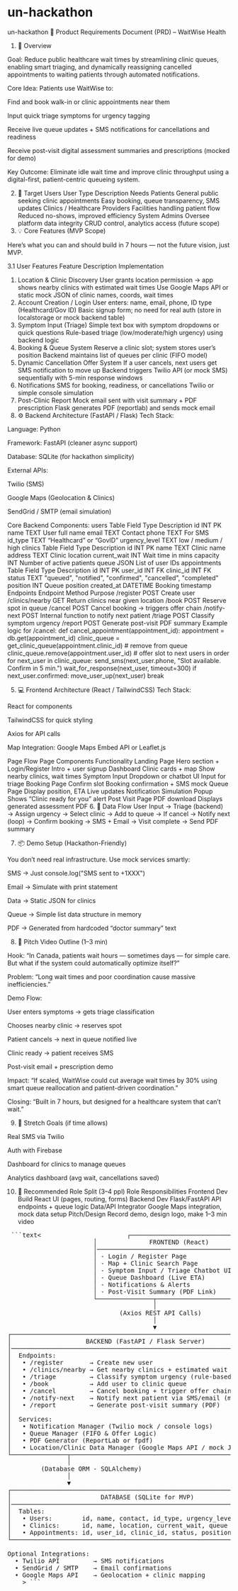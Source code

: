 # un-hackathon
un-hackathon
🧾 Product Requirements Document (PRD) – WaitWise Health
1. 🧠 Overview

Goal:
Reduce public healthcare wait times by streamlining clinic queues, enabling smart triaging, and dynamically reassigning cancelled appointments to waiting patients through automated notifications.

Core Idea:
Patients use WaitWise to:

Find and book walk-in or clinic appointments near them

Input quick triage symptoms for urgency tagging

Receive live queue updates + SMS notifications for cancellations and readiness

Receive post-visit digital assessment summaries and prescriptions (mocked for demo)

Key Outcome:
Eliminate idle wait time and improve clinic throughput using a digital-first, patient-centric queueing system.

2. 🎯 Target Users
User Type	Description	Needs
Patients	General public seeking clinic appointments	Easy booking, queue transparency, SMS updates
Clinics / Healthcare Providers	Facilities handling patient flow	Reduced no-shows, improved efficiency
System Admins	Oversee platform data integrity	CRUD control, analytics access (future scope)
3. 💡 Core Features (MVP Scope)

Here’s what you can and should build in 7 hours — not the future vision, just MVP.

3.1 User Features
Feature	Description	Implementation
1. Location & Clinic Discovery	User grants location permission → app shows nearby clinics with estimated wait times	Use Google Maps API or static mock JSON of clinic names, coords, wait times
2. Account Creation / Login	User enters: name, email, phone, ID type (Healthcard/Gov ID)	Basic signup form; no need for real auth (store in localstorage or mock backend table)
3. Symptom Input (Triage)	Simple text box with symptom dropdowns or quick questions	Rule-based triage (low/moderate/high urgency) using backend logic
4. Booking & Queue System	Reserve a clinic slot; system stores user’s position	Backend maintains list of queues per clinic (FIFO model)
5. Dynamic Cancellation Offer System	If a user cancels, next users get SMS notification to move up	Backend triggers Twilio API (or mock SMS) sequentially with 5-min response windows
6. Notifications	SMS for booking, readiness, or cancellations	Twilio or simple console simulation
7. Post-Clinic Report	Mock email sent with visit summary + PDF prescription	Flask generates PDF (reportlab) and sends mock email
4. ⚙️ Backend Architecture (FastAPI / Flask)
Tech Stack:

Language: Python

Framework: FastAPI (cleaner async support)

Database: SQLite (for hackathon simplicity)

External APIs:

Twilio (SMS)

Google Maps (Geolocation & Clinics)

SendGrid / SMTP (email simulation)

Core Backend Components:
users Table
Field	Type	Description
id	INT	PK
name	TEXT	User full name
email	TEXT	Contact
phone	TEXT	For SMS
id_type	TEXT	“Healthcard” or “GovID”
urgency_level	TEXT	low / medium / high
clinics Table
Field	Type	Description
id	INT	PK
name	TEXT	Clinic name
address	TEXT	Clinic location
current_wait	INT	Wait time in mins
capacity	INT	Number of active patients
queue	JSON	List of user IDs
appointments Table
Field	Type	Description
id	INT	PK
user_id	INT	FK
clinic_id	INT	FK
status	TEXT	"queued", "notified", "confirmed", "cancelled", "completed"
position	INT	Queue position
created_at	DATETIME	Booking timestamp
Endpoints
Endpoint	Method	Purpose
/register	POST	Create user
/clinics/nearby	GET	Return clinics near given location
/book	POST	Reserve spot in queue
/cancel	POST	Cancel booking → triggers offer chain
/notify-next	POST	Internal function to notify next patient
/triage	POST	Classify symptom urgency
/report	POST	Generate post-visit PDF summary
Example logic for /cancel:
def cancel_appointment(appointment_id):
    appointment = db.get(appointment_id)
    clinic_queue = get_clinic_queue(appointment.clinic_id)
    # remove from queue
    clinic_queue.remove(appointment.user_id)
    # offer slot to next users in order
    for next_user in clinic_queue:
        send_sms(next_user.phone, "Slot available. Confirm in 5 min.")
        wait_for_response(next_user, timeout=300)
        if next_user.confirmed:
            move_user_up(next_user)
            break

5. 💻 Frontend Architecture (React / TailwindCSS)
Tech Stack:

React for components

TailwindCSS for quick styling

Axios for API calls

Map Integration: Google Maps Embed API or Leaflet.js

Page Flow
Page	Components	Functionality
Landing Page	Hero section + Login/Register	Intro + user signup
Dashboard	Clinic cards + map	Show nearby clinics, wait times
Symptom Input	Dropdown or chatbot UI	Input for triage
Booking Page	Confirm slot	Booking confirmation + SMS mock
Queue Page	Display position, ETA	Live updates
Notification Simulation	Popup	Shows “Clinic ready for you” alert
Post Visit Page	PDF download	Displays generated assessment PDF
6. 🧩 Data Flow
User Input → Triage (backend) → Assign urgency
→ Select clinic → Add to queue
→ If cancel → Notify next (loop)
→ Confirm booking → SMS + Email
→ Visit complete → Send PDF summary

7. 📦 Demo Setup (Hackathon-Friendly)

You don’t need real infrastructure. Use mock services smartly:

SMS → Just console.log("SMS sent to +1XXX")

Email → Simulate with print statement

Data → Static JSON for clinics

Queue → Simple list data structure in memory

PDF → Generated from hardcoded “doctor summary” text

8. 🎥 Pitch Video Outline (1–3 min)

Hook:
“In Canada, patients wait hours — sometimes days — for simple care. But what if the system could automatically optimize itself?”

Problem:
“Long wait times and poor coordination cause massive inefficiencies.”

Demo Flow:

User enters symptoms → gets triage classification

Chooses nearby clinic → reserves spot

Patient cancels → next in queue notified live

Clinic ready → patient receives SMS

Post-visit email + prescription demo

Impact:
“If scaled, WaitWise could cut average wait times by 30% using smart queue reallocation and patient-driven coordination.”

Closing:
“Built in 7 hours, but designed for a healthcare system that can’t wait.”

9. 🚀 Stretch Goals (if time allows)

Real SMS via Twilio

Auth with Firebase

Dashboard for clinics to manage queues

Analytics dashboard (avg wait, cancellations saved)

10. 🧱 Recommended Role Split (3–4 ppl)
Role	Responsibilities
Frontend Dev	Build React UI (pages, routing, forms)
Backend Dev	Flask/FastAPI API endpoints + queue logic
Data/API Integrator	Google Maps integration, mock data setup
Pitch/Design	Record demo, design logo, make 1–3 min video


<pre> ```text<                       ┌───────────────────────────────────────────┐
                       │              FRONTEND (React)             │
                       │───────────────────────────────────────────│
                       │ - Login / Register Page                   │
                       │ - Map + Clinic Search Page                │
                       │ - Symptom Input / Triage Chatbot UI       │
                       │ - Queue Dashboard (Live ETA)              │
                       │ - Notifications & Alerts                  │
                       │ - Post-Visit Summary (PDF Link)           │
                       └───────────────┬───────────────────────────┘
                                       │
                              (Axios REST API Calls)
                                       │
                                       ▼
┌────────────────────────────────────────────────────────────────────────┐
│                    BACKEND (FastAPI / Flask Server)                    │
│────────────────────────────────────────────────────────────────────────│
│  Endpoints:                                                            │
│   • /register       → Create new user                                  │
│   • /clinics/nearby → Get nearby clinics + estimated wait times        │
│   • /triage         → Classify symptom urgency (rule-based AI)         │
│   • /book           → Add user to clinic queue                         │
│   • /cancel         → Cancel booking + trigger offer chain             │
│   • /notify-next    → Notify next patient via SMS/email (mock)         │
│   • /report         → Generate post-visit summary (PDF)                │
│                                                                        │
│  Services:                                                             │
│   • Notification Manager (Twilio mock / console logs)                  │
│   • Queue Manager (FIFO & Offer Logic)                                 │
│   • PDF Generator (ReportLab or fpdf)                                  │
│   • Location/Clinic Data Manager (Google Maps API / mock JSON)         │
└───────────────┬────────────────────────────────────────────────────────┘
                │
         (Database ORM - SQLAlchemy)
                │
                ▼
┌────────────────────────────────────────────────────────────────────────┐
│                        DATABASE (SQLite for MVP)                       │
│────────────────────────────────────────────────────────────────────────│
│  Tables:                                                               │
│   • Users:        id, name, contact, id_type, urgency_level            │
│   • Clinics:      id, name, location, current_wait, queue JSON         │
│   • Appointments: id, user_id, clinic_id, status, position             │
└────────────────────────────────────────────────────────────────────────┘

Optional Integrations:
  • Twilio API         → SMS notifications
  • SendGrid / SMTP    → Email confirmations
  • Google Maps API    → Geolocation + clinic mapping
    > ``` </pre>
